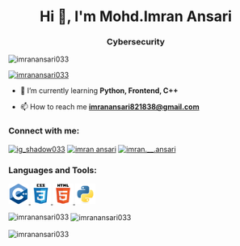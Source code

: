 <h1 align="center">Hi 👋, I'm Mohd.Imran Ansari</h1>
<h3 align="center">Cybersecurity</h3>

<p align="left"> <img src="https://komarev.com/ghpvc/?username=imranansari033&label=Profile%20views&color=0e75b6&style=flat" alt="imranansari033" /> </p>

<p align="left"> <a href="https://github.com/ryo-ma/github-profile-trophy"><img src="https://github-profile-trophy.vercel.app/?username=imranansari033" alt="imranansari033" /></a> </p>

- 🌱 I’m currently learning **Python, Frontend, C++**

- 📫 How to reach me **imranansari821838@gmail.com**

<h3 align="left">Connect with me:</h3>
<p align="left">
<a href="https://twitter.com/ig_shadow033" target="blank"><img align="center" src="https://raw.githubusercontent.com/rahuldkjain/github-profile-readme-generator/master/src/images/icons/Social/twitter.svg" alt="ig_shadow033" height="30" width="40" /></a>
<a href="https://linkedin.com/in/imran ansari" target="blank"><img align="center" src="https://raw.githubusercontent.com/rahuldkjain/github-profile-readme-generator/master/src/images/icons/Social/linked-in-alt.svg" alt="imran ansari" height="30" width="40" /></a>
<a href="https://instagram.com/imran.__.ansari" target="blank"><img align="center" src="https://raw.githubusercontent.com/rahuldkjain/github-profile-readme-generator/master/src/images/icons/Social/instagram.svg" alt="imran.__.ansari" height="30" width="40" /></a>
</p>

<h3 align="left">Languages and Tools:</h3>
<p align="left"> <a href="https://www.w3schools.com/cpp/" target="_blank" rel="noreferrer"> <img src="https://raw.githubusercontent.com/devicons/devicon/master/icons/cplusplus/cplusplus-original.svg" alt="cplusplus" width="40" height="40"/> </a> <a href="https://www.w3schools.com/css/" target="_blank" rel="noreferrer"> <img src="https://raw.githubusercontent.com/devicons/devicon/master/icons/css3/css3-original-wordmark.svg" alt="css3" width="40" height="40"/> </a> <a href="https://www.w3.org/html/" target="_blank" rel="noreferrer"> <img src="https://raw.githubusercontent.com/devicons/devicon/master/icons/html5/html5-original-wordmark.svg" alt="html5" width="40" height="40"/> </a> <a href="https://www.python.org" target="_blank" rel="noreferrer"> <img src="https://raw.githubusercontent.com/devicons/devicon/master/icons/python/python-original.svg" alt="python" width="40" height="40"/> </a> </p>

<p><img align="left" src="https://github-readme-stats.vercel.app/api/top-langs?username=imranansari033&show_icons=true&locale=en&layout=compact" alt="imranansari033" /></p>

<p>&nbsp;<img align="center" src="https://github-readme-stats.vercel.app/api?username=imranansari033&show_icons=true&locale=en" alt="imranansari033" /></p>

<p><img align="center" src="https://github-readme-streak-stats.herokuapp.com/?user=imranansari033&" alt="imranansari033" /></p>
